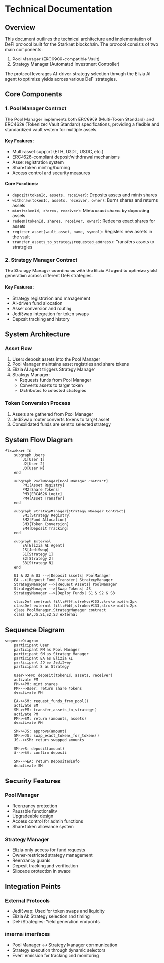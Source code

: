# Technical Documentation

## Overview
This document outlines the technical architecture and implementation of DeFi protocol built for the Starknet blockchain. The protocol consists of two main components:
1. Pool Manager (ERC6909-compatible Vault)
2. Strategy Manager (Automated Investment Controller)

The protocol leverages AI-driven strategy selection through the Elizia AI agent to optimize yields across various DeFi strategies.

## Core Components

### 1. Pool Manager Contract
The Pool Manager implements both ERC6909 (Multi-Token Standard) and ERC4626 (Tokenized Vault Standard) specifications, providing a flexible and standardized vault system for multiple assets.

#### Key Features:
- Multi-asset support (ETH, USDT, USDC, etc.)
- ERC4626-compliant deposit/withdrawal mechanisms
- Asset registration system
- Share token minting/burning
- Access control and security measures

#### Core Functions:
- `deposit(tokenId, assets, receiver)`: Deposits assets and mints shares
- `withdraw(tokenId, assets, receiver, owner)`: Burns shares and returns assets
- `mint(tokenId, shares, receiver)`: Mints exact shares by depositing assets
- `redeem(tokenId, shares, receiver, owner)`: Redeems exact shares for assets
- `register_asset(vault_asset, name, symbol)`: Registers new assets in the vault
- `transfer_assets_to_strategy(requested_address)`: Transfers assets to strategies

### 2. Strategy Manager Contract
The Strategy Manager coordinates with the Elizia AI agent to optimize yield generation across different DeFi strategies.

#### Key Features:
- Strategy registration and management
- AI-driven fund allocation
- Asset conversion and routing
- JediSwap integration for token swaps
- Deposit tracking and history

## System Architecture

### Asset Flow
1. Users deposit assets into the Pool Manager
2. Pool Manager maintains asset registries and share tokens
3. Elizia AI agent triggers Strategy Manager
4. Strategy Manager:
   - Requests funds from Pool Manager
   - Converts assets to target token
   - Distributes to selected strategies

### Token Conversion Process
1. Assets are gathered from Pool Manager
2. JediSwap router converts tokens to target asset
3. Consolidated funds are sent to selected strategy

## System Flow Diagram

```mermaid
flowchart TB
    subgraph Users
        U1[User 1]
        U2[User 2]
        U3[User N]
    end

    subgraph PoolManager[Pool Manager Contract]
        PM1[Asset Registry]
        PM2[Share Tokens]
        PM3[ERC4626 Logic]
        PM4[Asset Transfer]
    end

    subgraph StrategyManager[Strategy Manager Contract]
        SM1[Strategy Registry]
        SM2[Fund Allocation]
        SM3[Token Conversion]
        SM4[Deposit Tracking]
    end

    subgraph External
        EA[Elizia AI Agent]
        JS[JediSwap]
        S1[Strategy 1]
        S2[Strategy 2]
        S3[Strategy N]
    end

    U1 & U2 & U3 -->|Deposit Assets| PoolManager
    EA -->|Request Fund Transfer| StrategyManager
    StrategyManager -->|Request Assets| PoolManager
    StrategyManager -->|Swap Tokens| JS
    StrategyManager -->|Deploy Funds| S1 & S2 & S3
    
    classDef contract fill:#f9f,stroke:#333,stroke-width:2px
    classDef external fill:#bbf,stroke:#333,stroke-width:2px
    class PoolManager,StrategyManager contract
    class EA,JS,S1,S2,S3 external
```

## Sequence Diagram

```mermaid
sequenceDiagram
    participant User
    participant PM as Pool Manager
    participant SM as Strategy Manager
    participant EA as Elizia AI
    participant JS as JediSwap
    participant S as Strategy

    User->>PM: deposit(tokenId, assets, receiver)
    activate PM
    PM->>PM: mint shares
    PM-->>User: return share tokens
    deactivate PM

    EA->>SM: request_funds_from_pool()
    activate SM
    SM->>PM: transfer_assets_to_strategy()
    activate PM
    PM->>SM: return (amounts, assets)
    deactivate PM
    
    SM->>JS: approve(amount)
    SM->>JS: swap_exact_tokens_for_tokens()
    JS-->>SM: return swapped amounts
    
    SM->>S: deposit(amount)
    S-->>SM: confirm deposit
    
    SM-->>EA: return DepositedInfo
    deactivate SM
```

## Security Features

### Pool Manager
- Reentrancy protection
- Pausable functionality
- Upgradeable design
- Access control for admin functions
- Share token allowance system

### Strategy Manager
- Elizia-only access for fund requests
- Owner-restricted strategy management
- Reentrancy guards
- Deposit tracking and verification
- Slippage protection in swaps

## Integration Points

### External Protocols
- JediSwap: Used for token swaps and liquidity
- Elizia AI: Strategy selection and timing
- DeFi Strategies: Yield generation endpoints

### Internal Interfaces
- Pool Manager <-> Strategy Manager communication
- Strategy execution through dynamic selectors
- Event emission for tracking and monitoring
